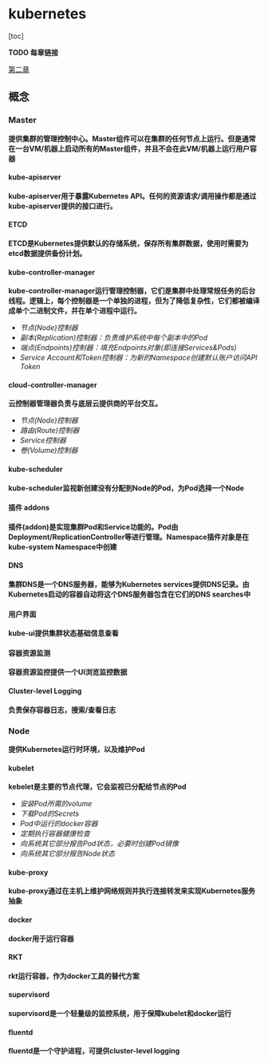 # kubernetes

[toc]

**TODO 每章链接**

[第二章](https://github.com/VanishingSoulZD/road_round_4/tree/jing.zhou/kubernetes/kubernetes/chapter/chapter1#kubernetes)

## 概念

### Master

**提供集群的管理控制中心。Master组件可以在集群的任何节点上运行。但是通常在一台VM/机器上启动所有的Master组件，并且不会在此VM/机器上运行用户容器**

#### kube-apiserver

**kube-apiserver用于暴露Kubernetes API。任何的资源请求/调用操作都是通过kube-apiserver提供的接口进行。**

#### ETCD

**ETCD是Kubernetes提供默认的存储系统，保存所有集群数据，使用时需要为etcd数据提供备份计划。**

#### kube-controller-manager

**kube-controller-manager运行管理控制器，它们是集群中处理常规任务的后台线程。逻辑上，每个控制器是一个单独的进程，但为了降低复杂性，它们都被编译成单个二进制文件，并在单个进程中运行。**

- *节点(Node)控制器*
- *副本(Replication)控制器：负责维护系统中每个副本中的Pod*
- *端点(Endpoints)控制器：填充Endpoints对象(即连接Services&Pods)*
- *Service Account和Token控制器：为新的Namespace创建默认账户访问API Token*

#### cloud-controller-manager

**云控制器管理器负责与底层云提供商的平台交互。**

- *节点(Node)控制器*
- *路由(Route)控制器*
- *Service控制器*
- *卷(Volume)控制器*

#### kube-scheduler

**kube-scheduler监视新创建没有分配到Node的Pod，为Pod选择一个Node**

#### 插件 addons

**插件(addon)是实现集群Pod和Service功能的。Pod由Deployment/ReplicationController等进行管理。Namespace插件对象是在kube-system Namespace中创建**

#### DNS

**集群DNS是一个DNS服务器，能够为Kubernetes services提供DNS记录。由Kubernetes启动的容器自动将这个DNS服务器包含在它们的DNS searches中**

#### 用户界面

**kube-ui提供集群状态基础信息查看**

#### 容器资源监测

**容器资源监控提供一个UI浏览监控数据**

#### Cluster-level Logging

**负责保存容器日志，搜索/查看日志**

### Node

**提供Kubernetes运行时环境，以及维护Pod**

#### kubelet

**kebelet是主要的节点代理，它会监视已分配给节点的Pod**

- *安装Pod所需的volume*
- *下载Pod的Secrets*
- *Pod中运行的docker容器*
- *定期执行容器健康检查*
- *向系统其它部分报告Pod状态，必要时创建Pod镜像*
- *向系统其它部分报告Node状态*

#### kube-proxy

**kube-proxy通过在主机上维护网络规则并执行连接转发来实现Kubernetes服务抽象**

#### docker

**docker用于运行容器**

#### RKT

**rkt运行容器，作为docker工具的替代方案**

#### supervisord

**supervisord是一个轻量级的监控系统，用于保障kubelet和docker运行**

#### fluentd

**fluentd是一个守护进程，可提供cluster-level logging**

